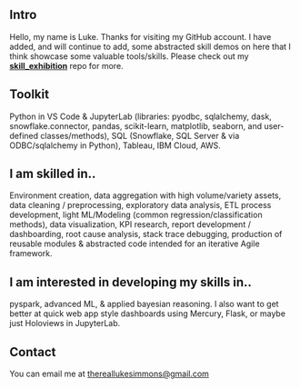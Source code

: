 ## Intro
Hello, my name is Luke.  Thanks for visiting my GitHub account.  I have added, and will continue to add, some abstracted skill demos on here that I think showcase some valuable tools/skills. Please check out my **[skill_exhibition](https://github.com/LukeMSimmons/skill_exhibition)** repo for more. 

## Toolkit
Python in VS Code & JupyterLab (libraries: pyodbc, sqlalchemy, dask,
snowflake.connector, pandas, scikit-learn, matplotlib, seaborn, and user-defined classes/methods),
SQL (Snowflake, SQL Server & via ODBC/sqlalchemy in Python), Tableau, IBM Cloud, AWS.

## I am skilled in.. 
Environment creation, data aggregation with high volume/variety assets, data cleaning /
preprocessing, exploratory data analysis, ETL process development, light ML/Modeling (common
regression/classification methods), data visualization, KPI research, report development / dashboarding,
root cause analysis, stack trace debugging, production of reusable modules & abstracted code intended
for an iterative Agile framework.

## I am interested in developing my skills in.. 
pyspark, advanced ML, & applied bayesian reasoning. I also want to get better at quick web app style dashboards using Mercury, Flask, or maybe just Holoviews in JupyterLab. 

## Contact
You can email me at thereallukesimmons@gmail.com



